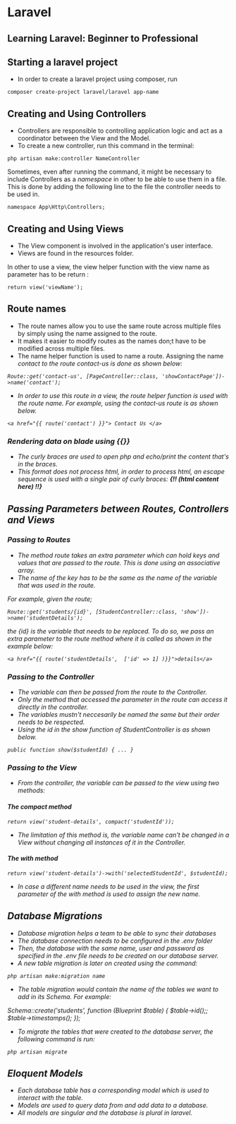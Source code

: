 # Laravel
## Learning Laravel: Beginner to Professional

## Starting a laravel project

- In order to create a laravel project using composer, run

```
composer create-project laravel/laravel app-name

```

## Creating and Using Controllers

- Controllers are responsible to controlling application logic and
act as a coordinator between the View and the Model.
- To create a new controller, run this command in the terminal:

```
php artisan make:controller NameController

```
Sometimes, even after running the command, it might be necessary
to include Controllers as a <i>namespace</i> in other to be
able to use them in a file. This is done by adding the following
line to the file the controller needs to be used in.

```
namespace App\Http\Controllers;

```

## Creating and Using Views

- The View component is involved in the application's user interface.
- Views are found in the resources folder.

In other to use a view, the view helper function  with the view name as parameter
has to be return :

``` 
return view('viewName');
```

## Route names

- The route names allow you to use the same route across multiple files by simply
using the name assigned to the route.
- It makes it easier to modify routes as the names don;t have to be modified across
multiple files.
- The name helper function is used to name a route. Assigning the name <i>contact<i> to the 
route <i>contact-us<i> is done as shown below:

``` 
Route::get('contact-us', [PageController::class, 'showContactPage'])->name('contact');
```

- In order to use this route in a view, the route helper function is used with the route
name. For example, using the contact-us route is as shown below.

``` 
<a href="{{ route('contact') }}"> Contact Us </a>
```

### Rendering data on blade using {{}}

- The curly braces are used to open php and echo/print the content that's in the braces.
- This format does not process html, in order to process html, an escape sequence is used
with a single pair of curly braces: <b>{!! (html content here) !!}</b>

## Passing Parameters between Routes, Controllers and Views

### Passing to Routes

- The method <i>route</i> takes an extra parameter which can hold keys and values
that are passed to the route. This is done using an associative array. 
- The name of the key has to be the same as the name of the variable that was used in the
route.

For example, given the route;

``` 
Route::get('students/{id}', [StudentController::class, 'show'])->name('studentDetails');
```

the {id} is the variable that needs to be replaced. To do so, we pass an extra parameter to the
route method where it is called as shown in the example below:

```
<a href="{{ route('studentDetails',  ['id' => 1] )}}">details</a>
```

### Passing to the Controller

- The variable can then be passed from the route to the Controller.
- Only the method that accessed the parameter in the route can access it directly in the
controller.
- The variables mustn't neccesarily be named the same but their order needs to be respected.
- Using the <i>id</i> in the show function of StudentController is as shown below.

``` 
public function show($studentId) { ... }
```

### Passing to the View

- From the controller, the variable can be passed to the view using two methods:

#### The compact method

```
return view('student-details', compact('studentId'));
```
- The limitation of this method is, the variable name can't be changed in a View without changing
all instances of it in the Controller.

#### The with method

```
return view('student-details')->with('selectedStudentId', $studentId);
```
- In case a different name needs to be used in the view, the first parameter of the <i>with</i>
method is used to assign the new name. 

## Database Migrations

- Database migration helps a team to be able to sync their databases
- The database connection needs to be configured in the <i>.env</i> folder
- Then, the database with the same name, user and password as specified in the <i>.env</i> file needs
to be created on our database server.
- A new table migration is later on created using the command:

```
php artisan make:migration name
```
- The table migration would contain the name of the tables we want to add in its Schema. For example:

<i>
     Schema::create('students', function (Blueprint $table) {
            $table->id();;
            $table->timestamps();
    });
</i>

- To migrate the tables that were created to the database server, the following command is run:

```
php artisan migrate
```

## Eloquent Models

- Each database table has a corresponding model which is used to interact with the table.
- Models are used to query data from and add data to a database.
- All models are singular and the database is plural in laravel.